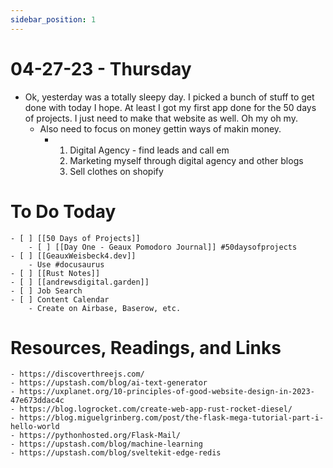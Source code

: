 ```yaml
---
sidebar_position: 1
---
```

# 04-27-23 - Thursday

- Ok, yesterday was a totally sleepy day. I picked a bunch of stuff to get done with today I hope. At least I got my first app done for the 50 days of projects. I just need to make that website as well. Oh my oh my.
    - Also need to focus on money gettin ways of makin money.
        - 1. Digital Agency - find leads and call em
            1. Marketing myself through digital agency and other blogs
            2. Sell clothes on shopify

# To Do Today
	- [ ] [[50 Days of Projects]]
		- [ ] [[Day One - Geaux Pomodoro Journal]] #50daysofprojects
	- [ ] [[GeauxWeisbeck4.dev]]
		- Use #docusaurus
	- [ ] [[Rust Notes]]
	- [ ] [[andrewsdigital.garden]]
	- [ ] Job Search
	- [ ] Content Calendar
		- Create on Airbase, Baserow, etc.

# Resources, Readings, and Links
	- https://discoverthreejs.com/
	- https://upstash.com/blog/ai-text-generator
	- https://uxplanet.org/10-principles-of-good-website-design-in-2023-47e673ddac4c
	- https://blog.logrocket.com/create-web-app-rust-rocket-diesel/
	- https://blog.miguelgrinberg.com/post/the-flask-mega-tutorial-part-i-hello-world
	- https://pythonhosted.org/Flask-Mail/
	- https://upstash.com/blog/machine-learning
	- https://upstash.com/blog/sveltekit-edge-redis
